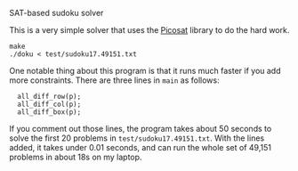 SAT-based sudoku solver

This is a very simple solver that uses the [Picosat][1] library
to do the hard work.

```
make
./doku < test/sudoku17.49151.txt
```

One notable thing about this program is that it runs much faster if
you add more constraints.  There are three lines in `main` as follows:

```
  all_diff_row(p);
  all_diff_col(p);
  all_diff_box(p);
```

If you comment out those lines, the program takes about 50 seconds to
solve the first 20 problems in `test/sudoku17.49151.txt`.  With the
lines added, it takes under 0.01 seconds, and can run the whole set
of 49,151 problems in about 18s on my laptop.


[1]: http://fmv.jku.at/picosat/
